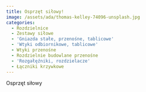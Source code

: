 ```yaml
---
title: Osprzęt siłowy!
image: /assets/ada/thomas-kelley-74096-unsplash.jpg
categories:
  - Rozdzielnice
  - Zestawy siłowe
  - 'Gniazda stałe, przenośne, tablicowe'
  - 'Wtyki odbiornikowe, tablicowe'
  - Wtyki przenośne
  - Rozdzielnie budowlane przenośne
  - 'Rozgałęźniki, rozdzielacze'
  - Łączniki krzywkowe
---
```

Osprzęt siłowy
